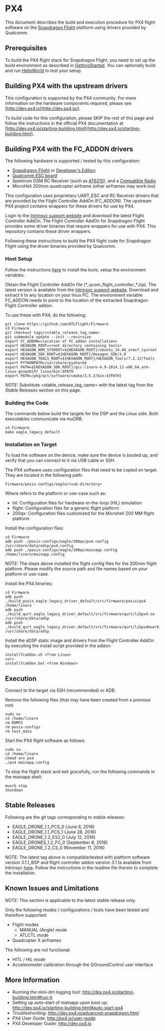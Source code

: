 # PX4

This document describes the build and execution procedure for PX4 flight software on the [Snapdragon Flight](https://www.intrinsyc.com/vertical-development-platforms/qualcomm-snapdragon-flight) platform using drivers provided by Qualcomm.

## Prerequisites

To build the PX4 flight stack for Snapdragon Flight, you need to set up the build environment as described in [GettingStarted](GettingStarted.md).
You can optionally build and run [HelloWorld](https://github.com/ATLFlight/ATLFlightDocs/blob/master/HelloWorld.md) to test your setup.

## Building PX4 with the upstream drivers

This configuration is supported by the PX4 community. For more information on the hardware components required, please see [http://dev.px4.io](http://dev.px4.io/).

To build code for this configuration, please SKIP the rest of this page and follow the instructions in the official PX4 documentation at [http://dev.px4.io/starting-building.html](http://dev.px4.io/starting-building.html).

## Building PX4 with the FC_ADDON drivers

The following hardware is supported / tested by this configuration:
* [Snapdragon Flight](https://shop.intrinsyc.com/products/qualcomm-snapdragon-flight-sbc) or [Developer's Edition](https://shop.intrinsyc.com/products/snapdragon-flight-dev-kit)
* [Qualcomm ESC board](http://shop.intrinsyc.com/products/qualcomm-electronic-speed-control-board)
* Spektrum DSM RC Receiver (such as [AT6210](http://www.spektrumrc.com/Products/Default.aspx?ProdID=SPMAR6210)), and a [Compatible Radio](https://www.spektrumrc.com/Air/Radios.aspx)
* MicroHeli 200mm quadcopter airframe (other airframes may work too)

This configuration uses proprietary UART_ESC and RC Receiver drivers that are provided by the Flight Controller AddOn (FC_ADDON). The upstream PX4 project contains wrappers for these drivers for use by PX4.

Login to the [Intrinsyc support website](http://support.intrinsyc.com/projects/snapdragon-flight/files) and download the latest Flight Controller AddOn. The Flight Controller AddOn for Snapdragon Flight provides some driver binaries that require wrappers for use with PX4. This repository contains these driver wrappers.

Following these instructions to build the PX4 flight code for Snapdragon Flight using the driver binaries provided by Qualcomm.

### Host Setup

Follow the instructions [here](https://github.com/ATLFlight/ATLFlightDocs) to install the tools, setup the environment variables.

Obtain the Flight Controller AddOn file (\*\_qcom_flight_controller\_\*.zip). The latest version is available from the [Intrinsyc support website](http://support.intrinsyc.com/projects/snapdragon-flight/files). Download and extract it to any location on your linux PC. The environment variable FC_ADDON needs to point to the location of the extracted Snapdragon Flight Controller addon.

To use these with PX4, do the following:

```
git clone https://github.com/ATLFlight/Firmware
cd Firmware
git checkout tags/<stable_release_tag_name>
git submodule update --init --recursive
export FC_ADDON=<location of FC addon installation>
export HEXAGON_ROOT=<root directory containing tools>
export HEXAGON_ARM_SYSROOT=${HEXAGON_ROOT}/ubuntu_14.04_armv7_sysroot
export HEXAGON_SDK_ROOT=${HEXAGON_ROOT}/Hexagon_SDK/3.0
export HEXAGON_TOOLS_ROOT=${HEXAGON_ROOT}/HEXAGON_Tools/7.2.12/Tools
export PYTHONPATH=/usr/share/pyshared
export PATH=${HEXAGON_SDK_ROOT}/gcc-linaro-4.9-2014.11-x86_64_arm-linux-gnueabihf_linux/bin:$PATH
export PATH=/pkg/qct/software/cmake/3.5.2/bin:${PATH}
```
*NOTE:* Substitute \<stable_release_tag_name\> with the latest tag from the *Stable Releases* section on this page.

### Building the Code
The commands below build the targets for the DSP and the Linux side. Both executables communicate via muORB.
```
cd Firmware
make eagle_legacy_default
```

### Installation on Target
To load the software on the device, make sure the device is booted up, and verify that you can connect to it via USB cable or SSH.

The PX4 software uses configuration files that need to be copied on target. They are located in the following path:
```
Firmware/posix-configs/eagle/<sub-directory>
```

Where <sub-directory> refers to the platform or use-case such as:
* hil: Configuration files for hardware-in-the-loop (HIL) simulation
* flight: Configuration files for a generic flight platform
* 200qx: Configuration files customized for the Microheli 200 MM flight platform

Install the configuration files:
```
cd Firmware
adb push ./posix-configs/eagle/200qx/px4.config /usr/share/data/adsp/px4.config
adb push ./posix-configs/eagle/200qx/mainapp.config /home/linaro/mainapp.config
```

*NOTE:* The steps above installed the flight config files for the 200mm flight platform. Please modify the source path and file names based on your platform or use-case.

Install the PX4 binaries:
```
cd Firmware
adb push ./build_posix_eagle_legacy_driver_default/src/firmware/posix/px4 /home/linaro
adb push ./build_qurt_eagle_legacy_driver_default/src/firmware/qurt/libpx4.so /usr/share/data/adsp
adb push ./build_qurt_eagle_legacy_driver_default/src/firmware/qurt/libpx4muorb_skel.so /usr/share/data/adsp
```

Install the aDSP static image and drivers from the Flight Controller AddOn by executing the install script provided in the addon:
```
installfcaddon.sh <from Linux>
<or>
installfcaddon.bat <from Windows>

```

## Execution

Connect to the target via SSH (recommended) or ADB. 

Remove the following files (that may have been created from a previous run)
```
sudo su
cd /home/linaro
rm ROMFS 
rm posix-configs 
rm test_data 
```

Start the PX4 flight software as follows:
```
sudo su
cd /home/linaro
chmod a+x px4
./px4 mainapp.config
```

To stop the flight stack and exit gracefully, run the following commands in the mainapp shell:
```
muorb stop
shutdown
```

## Stable Releases
Following are the git tags corresponding to stable releases:
- EAGLE_DRONE_1.1_PCS_0 (June 6, 2016)
- EAGLE_DRONE_1.1_PCS_1 (June 28, 2016)
- EAGLE_DRONE_1.2_ES2_0 (July 12, 2016)
- EAGLE_DRONES_1.2_FC_0 (September 8, 2016)
- EAGLE_DRONE_1.2_CS_0 (November 11, 2016)

NOTE: The latest tag above is compatible/tested with platform software version 3.1.1_BSP and flight controller addon version 3.1.1a available from Intrinsyc [here](http://support.intrinsyc.com/projects/snapdragon-flight/files). Follow the instructions in the readme file therein to complete the installation.

## Known Issues and Limitations

*NOTE:* This section is applicable to the latest stable release only.

Only the following modes / configurations / tools have been tested and therefore supported:
- Flight modes
  - MANUAL (Angle) mode
  - ATLCTL mode
- Quadcopter X airframes

The following are not functional:
- HITL / HIL mode
- Accelerometer calibration through the QGroundControl user interface

## More Information
- Running the mini-dm logging tool: http://dev.px4.io/starting-building.html#run-it
- Setting up auto-start of mainapp upon boot up: http://dev.px4.io/starting-building.html#auto-start-px4
- Troubleshooting: http://dev.px4.io/advanced-snapdragon.html
- PX4 User Guide: http://px4.io/user-guide
- PX4 Developer Guide: http://dev.px4.io
